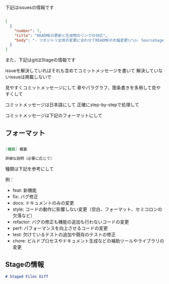 下記はissuesの情報です


```json

[
  {
    "number": 7,
    "title": "READMEの更新と生成物のリンクの対応",
    "body": "- リポジトリ全体の変更に合わせてREADMEの大幅変更\r\n- SourceSage.py の生成物に合わせて生成物へのリンクをREADMEに記載\r\n\r\n\r\n下記の内容を盛り込んで、必要に応じて内容を修正して\r\n\r\n```\r\n開発前\r\n\r\n課題の確認とAIによる自動修正\r\n\r\n- GitHubのオープンなissueを取得し、JSONファイルに保存する\r\n- SourceSage.pyを使用して現在のプロジェクトのソースコードとファイル構成を1つのマークダウンファイル(SourceSageAssetsDemo\\ISSUES_RESOLVE\\ISSUE_7.md)に統合する\r\n- issueデータとSourceSage.pyで生成したマークダウンをClaude AIに入力する\r\n- AIがissueの内容を理解し、現在のソースコードを分析して自動的にissueの修正を提案する\r\n- 提案された修正内容を確認し、必要に応じて手動で調整を行う\r\n\r\n開発中\r\n\r\nステージされた変更の確認とコミットメッセージの自動生成\r\n\r\n- StagedDiffGeneratorクラスを使用してステージされた差分を取得し、マークダウンファイルに出力する\r\n- ステージされた変更とissueの情報をAIに入力し、適切なコミットメッセージを生成する\r\n- get_issues.pyで取得したissueデータとStagedDiffGeneratorで生成したマークダウン（SourceSageAssetsDemo\\STAGED_DIFF.md）をClaude AIに入力する\r\n- AIが既存のissueを考慮してコミットメッセージを自動生成する\r\n\r\n\r\nリリース後\r\n\r\nプロジェクトの統合とドキュメント化\r\n\r\n- SourceSage.pyを使用してプロジェクト全体のソースコードとファイル構成をAIが理解しやすい形式で統合する\r\n- プロジェクトのディレクトリ構成とファイル内容を1つのマークダウンファイル（SourceSageAssetsDemo\\SourceSage.md）にまとめる\r\n- 不要なファイルやディレクトリを除外するための設定が可能\r\n- 複数のプログラミング言語に対応し、シンタックスハイライト機能を提供\r\n- Gitの変更履歴を自動生成し、ドキュメント化する\r\n- ブランチごとに変更履歴をマークダウンファイルに出力する\r\n- すべてのブランチの変更履歴を1つのファイルに統合する\r\n```"
  }
]

```

また、下記はgitはStageの情報です

issueを解決していればそれも含めてコミットメッセージを書いて
解決していないissueは掲載しないで

見やすくコミットメッセージにして
章やパラグラフ、箇条書きを多用して見やすくして

コミットメッセージは日本語にして
正確にstep-by-stepで処理して

コミットメッセージは下記のフォーマットにして

## フォーマット

```markdown

[種類] 概要

詳細な説明（必要に応じて）

```

種類は下記を参考にして

例：
  - feat: 新機能
  - fix: バグ修正
  - docs: ドキュメントのみの変更
  - style: コードの動作に影響しない変更（空白、フォーマット、セミコロンの欠落など） 
  - refactor: バグの修正も機能の追加も行わないコードの変更
  - perf: パフォーマンスを向上させるコードの変更
  - test: 欠けているテストの追加や既存のテストの修正
  - chore: ビルドプロセスやドキュメント生成などの補助ツールやライブラリの変更


## Stageの情報

```markdown
# Staged Files Diff



```